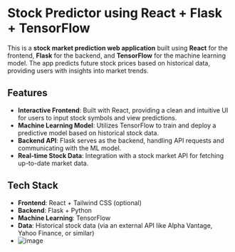 # Stock Predictor using React + Flask + TensorFlow

This is a **stock market prediction web application** built using **React** for the frontend, **Flask** for the backend, and **TensorFlow** for the machine learning model. The app predicts future stock prices based on historical data, providing users with insights into market trends.

## Features

- **Interactive Frontend**: Built with React, providing a clean and intuitive UI for users to input stock symbols and view predictions.  
- **Machine Learning Model**: Utilizes TensorFlow to train and deploy a predictive model based on historical stock data.  
- **Backend API**: Flask serves as the backend, handling API requests and communicating with the ML model.  
- **Real-time Stock Data**: Integration with a stock market API for fetching up-to-date market data.  

## Tech Stack

- **Frontend**: React + Tailwind CSS (optional)  
- **Backend**: Flask + Python  
- **Machine Learning**: TensorFlow  
- **Data**: Historical stock data (via an external API like Alpha Vantage, Yahoo Finance, or similar)
- ![image](https://github.com/user-attachments/assets/8a4d3e27-58f8-40ae-b33f-ba93a804ae69)

